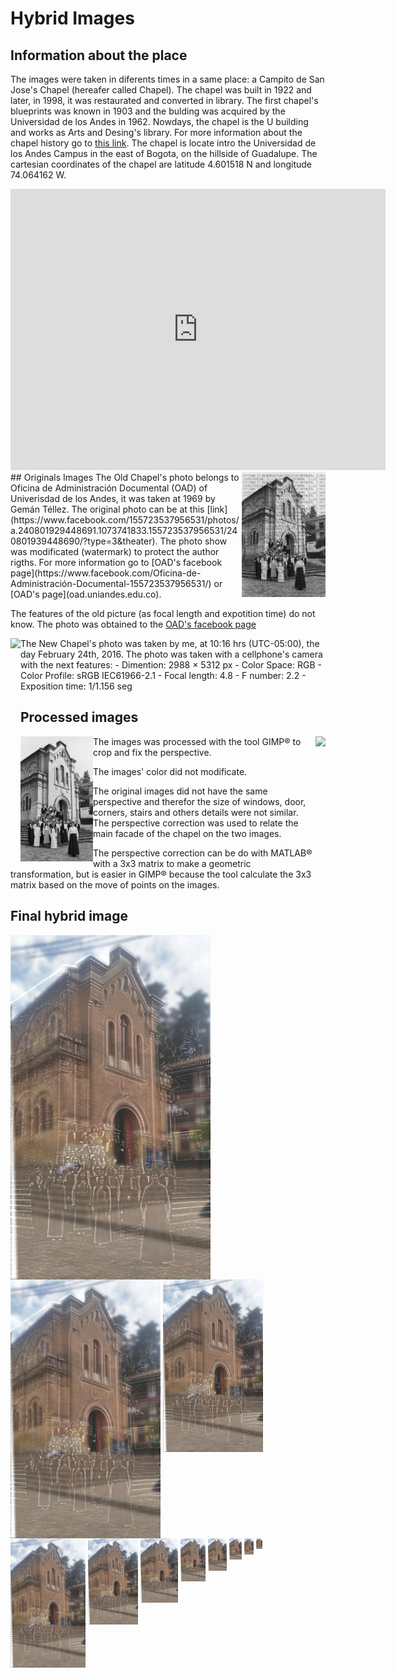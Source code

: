 # Hybrid Images
## Information about the place
The images were taken in diferents times in a same place: a Campito de San Jose's Chapel (hereafer called Chapel). The chapel was built in 1922 and later, in 1998, it was restaurated and converted in library. The first chapel's blueprints was known in 1903 and the bulding was acquired by the Universidad de los Andes in 1962. Nowdays, the chapel is the U building and works as Arts and Desing's library. 
For more information about the chapel history go to [this link](https://campusinfo.uniandes.edu.co/images/stories/campus/Historia/Bloques/bloque%20u%20-%20capilla.pdf).
The chapel is locate intro the Universidad de los Andes Campus in the east of Bogota, on the hillside of Guadalupe. The cartesian coordinates of the chapel are latitude 4.601518 N and longitude 74.064162 W.
<div class="video-container">
<iframe src="https://www.google.com/maps/embed?pb=!1m18!1m12!1m3!1d819.4706569373759!2d-74.06471217084585!3d4.60170233657302!2m3!1f0!2f0!3f0!3m2!1i1024!2i768!4f13.1!3m3!1m2!1s0x0%3A0x0!2zNMKwMzYnMDYuMSJOIDc0wrAwMyc1MS4wIlc!5e1!3m2!1ses-419!2s!4v1456885017487" width="600" height="450" frameborder="0" style="border:0" allowfullscreen></iframe>
</div>
## Originals Images
<img src="https://github.com/CarlosAAcostaH/lab_vision/blob/master/lab3_hybrid/ViejaCapillaOrg.jpg" height="200" align="right">
The Old Chapel's photo belongs to Oficina de Administración Documental (OAD) of Univerisdad de los Andes, it was taken at 1969 by Gemán Téllez. The original photo can be at this [link](https://www.facebook.com/155723537956531/photos/a.240801929448691.1073741833.155723537956531/240801939448690/?type=3&theater).
The photo show was modificated (watermark) to protect the author rigths.
For more information go to [OAD's facebook page](https://www.facebook.com/Oficina-de-Administración-Documental-155723537956531/) or [OAD's page](oad.uniandes.edu.co).

The features of the old picture (as focal length and expotition time) do not know. The photo was obtained to the [OAD's facebook page](https://www.facebook.com/Oficina-de-Administración-Documental-155723537956531/)

<img src="https://github.com/CarlosAAcostaH/lab_vision/blob/master/lab3_hybrid/NuevaCapillaOrg.jpg" height="200" align="left">
The New Chapel's photo was taken by me, at 10:16 hrs (UTC-05:00), the day February 24th, 2016. The photo was taken with a cellphone's camera with the next features:
- Dimention: 2988 × 5312 px
- Color Space: RGB
- Color Profile: sRGB IEC61966-2.1
- Focal length: 4.8
- F number: 2.2
- Exposition time: 1/1.156 seg

## Processed images
<img src="https://github.com/CarlosAAcostaH/lab_vision/blob/master/lab3_hybrid/ViejaCapilla.jpg" height="200" align="left">
<img src="https://github.com/CarlosAAcostaH/lab_vision/blob/master/lab3_hybrid/NuevaCapilla.jpg" height="200" align="right">
The images was processed with the tool GIMP&reg; to crop and fix the perspective. 

The images' color did not modificate.

The original images did not have the same perspective and therefor the size of windows, door, corners, stairs and others details were not similar. The perspective correction was used to relate the main facade of the chapel on the two images.

The perspective correction can be do with MATLAB&reg; with a 3x3 matrix to make a geometric transformation, but is easier in GIMP&reg; because the tool calculate the 3x3 matrix based on the move of points on the images.

## Final hybrid image
<img src="https://github.com/CarlosAAcostaH/lab_vision/blob/master/lab3_hybrid/HibridaCapilla.jpg" width="320" align="top">
<img src="https://github.com/CarlosAAcostaH/lab_vision/blob/master/lab3_hybrid/HibridaCapilla.jpg" width="240" align="top">
<img src="https://github.com/CarlosAAcostaH/lab_vision/blob/master/lab3_hybrid/HibridaCapilla.jpg" width="160" align="top">
<img src="https://github.com/CarlosAAcostaH/lab_vision/blob/master/lab3_hybrid/HibridaCapilla.jpg" width="120" align="top">
<img src="https://github.com/CarlosAAcostaH/lab_vision/blob/master/lab3_hybrid/HibridaCapilla.jpg" width="80" align="top">
<img src="https://github.com/CarlosAAcostaH/lab_vision/blob/master/lab3_hybrid/HibridaCapilla.jpg" width="60" align="top">
<img src="https://github.com/CarlosAAcostaH/lab_vision/blob/master/lab3_hybrid/HibridaCapilla.jpg" width="40" align="top">
<img src="https://github.com/CarlosAAcostaH/lab_vision/blob/master/lab3_hybrid/HibridaCapilla.jpg" width="30" align="top">
<img src="https://github.com/CarlosAAcostaH/lab_vision/blob/master/lab3_hybrid/HibridaCapilla.jpg" width="20" align="top">
<img src="https://github.com/CarlosAAcostaH/lab_vision/blob/master/lab3_hybrid/HibridaCapilla.jpg" width="15" align="top">
<img src="https://github.com/CarlosAAcostaH/lab_vision/blob/master/lab3_hybrid/HibridaCapilla.jpg" width="10" align="top">
